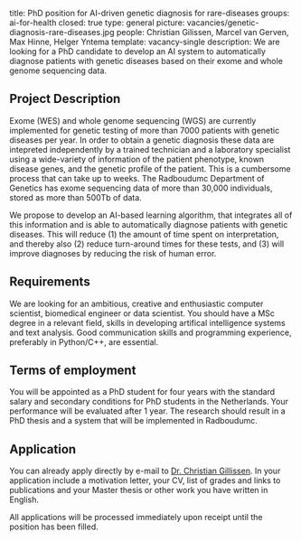 title: PhD position for AI-driven genetic diagnosis for rare-diseases
groups: ai-for-health 
closed: true
type: general
picture: vacancies/genetic-diagnosis-rare-diseases.jpg
people: Christian Gilissen, Marcel van Gerven, Max Hinne, Helger Yntema
template: vacancy-single
description: We are looking for a PhD candidate to develop an AI system to automatically diagnose patients with genetic diseases based on their exome and whole genome sequencing data. 

## Project Description

Exome (WES) and whole genome sequencing (WGS) are currently implemented for genetic testing of more than 7000 patients with genetic diseases per year. In order to obtain a genetic diagnosis these data are intepreted independently by a trained technician and a laboratory specialist using a wide-variety of information of the patient phenotype, known disease genes, and the genetic profile of the patient. This is a cumbersome process that can take up to weeks. The Radboudumc Department of Genetics has exome sequencing data of more than 30,000 individuals, stored as more than 500Tb of data.

We propose to develop an AI-based learning algorithm, that integrates all of this information and is able to automatically diagnose patients with genetic diseases. This will reduce (1) the amount of time spent on interpretation, and thereby also (2) reduce turn-around times for these tests, and (3) will improve diagnoses by reducing the risk of human error.

## Requirements

We are looking for an ambitious, creative and enthusiastic computer scientist, biomedical engineer or data scientist. You should have a MSc degree in a relevant field, skills in developing artifical intelligence systems and text analysis. Good communication skills and programming experience, preferably in Python/C++, are essential. 

## Terms of employment

You will be appointed as a PhD student for four years with the standard salary and secondary conditions for PhD students in the Netherlands. Your performance will be evaluated after 1 year. The research should result in a PhD thesis and a system that will be implemented in Radboudumc.

## Application

You can already apply directly by e-mail to [Dr. Christian Gillissen](mailto:Christian.Gilissen@radboudumc.nl). In your application include a motivation letter, your CV, list of grades and links to publications and your Master thesis or other work you have written in English.

All applications will be processed immediately upon receipt until the position has been filled.
